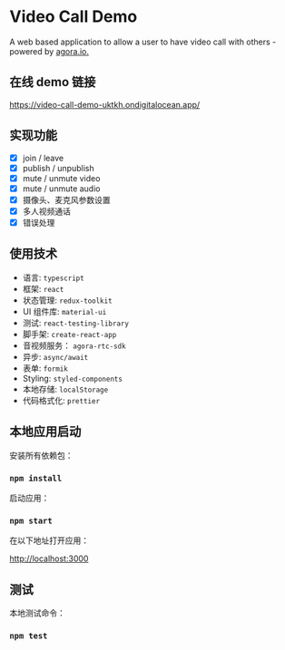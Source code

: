 # Video Call Demo

A web based application to allow a user to have video call with others - powered by [agora.io.](https://www.agora.io)

## 在线 demo 链接

https://video-call-demo-uktkh.ondigitalocean.app/

## 实现功能

- [x] join / leave
- [x] publish / unpublish
- [x] mute / unmute video
- [x] mute / unmute audio
- [x] 摄像头、麦克风参数设置
- [x] 多人视频通话
- [x] 错误处理

## 使用技术

- 语言: `typescript`
- 框架: `react`
- 状态管理: `redux-toolkit`
- UI 组件库: `material-ui`
- 测试: `react-testing-library`
- 脚手架: `create-react-app`
- 音视频服务： `agora-rtc-sdk`
- 异步: `async/await`
- 表单: `formik`
- Styling: `styled-components`
- 本地存储: `localStorage`
- 代码格式化: `prettier`

## 本地应用启动

安装所有依赖包：

### `npm install`

启动应用：

### `npm start`

在以下地址打开应用：

[http://localhost:3000](http://localhost:3000)

## 测试

本地测试命令：

### `npm test`
